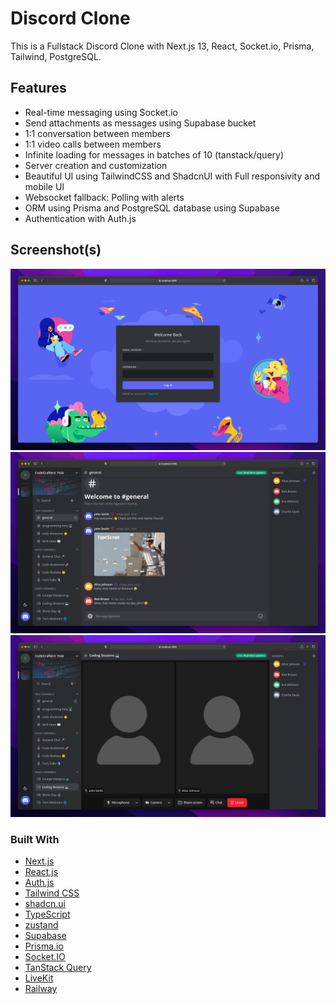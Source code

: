 # Discord Clone

This is a Fullstack Discord Clone with Next.js 13, React, Socket.io, Prisma, Tailwind, PostgreSQL.

## Features

- Real-time messaging using Socket.io
- Send attachments as messages using Supabase bucket
- 1:1 conversation between members
- 1:1 video calls between members
- Infinite loading for messages in batches of 10 (tanstack/query)
- Server creation and customization
- Beautiful UI using TailwindCSS and ShadcnUI with Full responsivity and mobile UI
- Websocket fallback: Polling with alerts
- ORM using Prisma and PostgreSQL database using Supabase
- Authentication with Auth.js

## Screenshot(s)

![Screenshot 1](/Documentation/login-page-screenshot.jpg 'Login Page Screenshot')
![Screenshot 2](/Documentation/general-channel-screenshot.jpg 'General Channel Screenshot')
![Screenshot 3](/Documentation/video-channel-screenshot.jpg 'Video Channel Screenshot 2')

### Built With

- [Next.js](https://nextjs.org/)
- [React.js](https://reactjs.org/)
- [Auth.js](https://authjs.dev/)
- [Tailwind CSS](https://tailwindcss.com/)
- [shadcn.ui](https://ui.shadcn.com/)
- [TypeScript](https://www.typescriptlang.org/)
- [zustand](https://zustand-demo.pmnd.rs/)
- [Supabase](https://supabase.com/)
- [Prisma.io](https://prisma.io/)
- [Socket.IO](https://socket.io/)
- [TanStack Query](https://tanstack.com/query/)
- [LiveKit](https://livekit.io/)
- [Railway](https://railway.app/)
